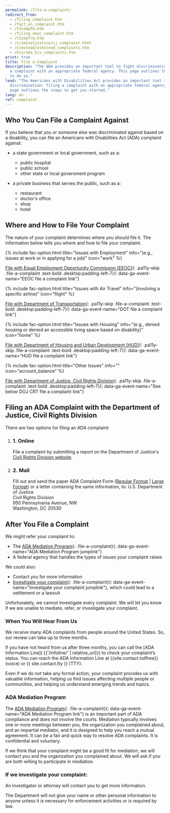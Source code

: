 ```yaml
---
permalink: /file-a-complaint/
redirect_from:
  - /filing_complaint.htm
  - /fact_on_complaint.htm
  - /t3compfm.htm
  - /filing_eeoc_complaint.htm
  - /t2cmpfrm.htm
  - /criminaljustice/cj_complaint.html
  - /olmstead/olmstead_complaints.htm
  - /hiv/ada_hiv_complaints.htm
print: true
title: File a Complaint
description: "The ADA provides an important tool to fight discrimination: filing
  a complaint with an appropriate federal agency. This page outlines the steps
  to do so."
lead: "The Americans with Disabilities Act provides an important tool to fight
  discrimination: filing a complaint with an appropriate federal agency.  This
  page outlines the steps to get you started."
lang: en
ref: complaint
---
```


## Who You Can File a Complaint Against

If you believe that you or someone else was discriminated against based on a disability, you can file an Americans with Disabilities Act (ADA) complaint against:

- a state government or local government, such as a:
  - public hospital
  - public school
  - other state or local government program

- a private business that serves the public, such as a:
  - restaurant
  - doctor's office
  - shop
  - hotel

## Where and How to File Your Complaint

The nature of your complaint determines where you should file it. The information below tells you where and how to file your complaint.

{% include fac-option.html title="Issues with Employment" info="(e.g., issues at work or in applying for a job)" icon="work" %}

[File with Equal Employment Opportunity Commission (EEOC)](http://www.eeoc.gov/filing-charge-discrimination){: .pa11y-skip .file-a-complaint .text-bold .desktop:padding-left-7}{: data-ga-event-name="EEOC file a complaint link"}

{% include fac-option.html title="Issues with Air Travel" info="(involving a specific airline)" icon="flight" %}

[File with Department of Transportation](http://www.transportation.gov/airconsumer/complaints-alleging-discriminatory-treatment-against-disabled-travelers){: .pa11y-skip .file-a-complaint .text-bold .desktop:padding-left-7}{: data-ga-event-name="DOT file a complaint link"}

{% include fac-option.html title="Issues with Housing" info="(e.g., denied housing or denied an accessible living space based on disability)" icon="home" %}

[File with Department of Housing and Urban Development (HUD)](https://www.hud.gov/program_offices/fair_housing_equal_opp/online-complaint){: .pa11y-skip .file-a-complaint .text-bold .desktop:padding-left-7}{: data-ga-event-name="HUD file a complaint link"}

{% include fac-option.html title="Other Issues" info="" icon="account_balance" %}

[File with Department of Justice, Civil Rights Division](#filing-an-ada-complaint-with-the-department-of-justice-civil-rights-division){: .pa11y-skip .file-a-complaint .text-bold .desktop:padding-left-7}{: data-ga-event-name="See below DOJ CRT file a complaint link"}

## Filing an ADA Complaint with the Department of Justice, Civil Rights Division
There are two options for filing an ADA complaint:
<div class="filing-options">
<ol>
<li>
<h3 class="margin-left-1">1. Online</h3>
<span>File a complaint by submitting a report on the Department of Justice's <a href="https://civilrights.justice.gov/report?utm_campaign=499a0d26-884a-47aa-9afc-70094d92e6f5" class="file-a-complaint civil-rights-complaint" data-ga-event-name="DOJ CRT file a complaint link">Civil Rights Division website</a>.</span>
</li>

<li>
<h3 class="margin-left-1">2. Mail</h3>
<span>Fill out and send the paper ADA Complaint Form (<a class="pa11y-skip file-a-complaint" data-ga-event-name="ADA complaint form 1 file a complaint link" href="{{'assets/pdfs/file-a-complaint.pdf' | relative_url}}">Regular Format</a> | <a class="pa11y-skip file-a-complaint" data-ga-event-name="ADA complaint form 1 file a complaint link" href="{{'assets/pdfs/file-a-complaint-lg.pdf' | relative_url}}">Large Format</a>) or a letter containing the same information, to:</span>
U.S. Department of Justice<br/>
Civil Rights Division<br/>
950 Pennsylvania Avenue, NW<br/>
Washington, DC 20530
</li>
</ol>
</div>

## After You File a Complaint

We might refer your complaint to:

- The [ADA Mediation Program](#mp){: .file-a-complaint}{: data-ga-event-name="ADA Mediation Program jumplink"}
- A federal agency that handles the types of issues your complaint raises

We could also:

- Contact you for more information
- [Investigate your complaint](#ic){: .file-a-complaint}{: data-ga-event-name="Investigate your complaint jumplink"}, which could lead to a settlement or a lawsuit

Unfortunately, we cannot investigate every complaint. We will let you know if we are unable to mediate, refer, or investigate your complaint.

### When You Will Hear From Us

We receive many ADA complaints from people around the United States. So, our review can take up to three months.

If you have not heard from us after three months, you can call the [ADA Information Line]( {{'/infoline/' | relative_url}}) to check your complaint’s status. You can reach the ADA Information Line at {{site.contact.tollfree}} (voice) or {{ site.contact.tty }} (TTY).

Even if we do not take any formal action, your complaint provides us with valuable information, helping us find issues affecting multiple people or communities, and helping us understand emerging trends and topics.

### <a name="mp"></a>ADA Mediation Program

The [ADA Mediation Program](https://archive.ada.gov/mediate.htm){: .file-a-complaint}{: data-ga-event-name="ADA Mediation Program link"} is an important part of ADA compliance and does not involve the courts. Mediation typically involves one or more meetings between you, the organization you complained about, and an impartial mediator, and it is designed to help you reach a mutual agreement. It can be a fair and quick way to resolve ADA complaints. It is confidential and voluntary.

If we think that your complaint might be a good fit for mediation, we will contact you and the organization you complained about. We will ask if you are both willing to participate in mediation.

### <a name="ic"></a>If we investigate your complaint:

An investigator or attorney will contact you to get more information.

The Department will not give your name or other personal information to anyone unless it is necessary for enforcement activities or is required by law.
